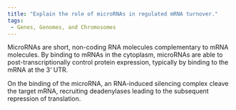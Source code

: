```yaml
---
title: "Explain the role of microRNAs in regulated mRNA turnover."
tags:
 - Genes, Genomes, and Chromosomes
---
```

MicroRNAs are short, non-coding RNA molecules complementary to mRNA molecules. By binding to mRNAs in the cytoplasm, microRNAs are able to post-transcriptionally control protein expression, typically by binding to the mRNA at the 3’ UTR. 

On the binding of the microRNA, an RNA-induced silencing complex cleave the target mRNA, recruiting deadenylases leading to the subsequent repression of translation.
